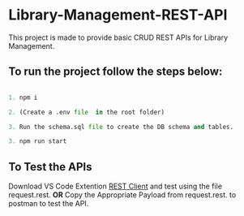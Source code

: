 
# Library-Management-REST-API

This project is made to provide basic CRUD REST APIs for Library Management.
  

## To run the project follow the steps below:

```python

1. npm i

2. (Create a .env file  in the root folder)

3. Run the schema.sql file to create the DB schema and tables.

3. npm run start

``` 

## To Test the APIs  
Download VS Code Extention [REST Client](https://marketplace.visualstudio.com/items?itemName=humao.rest-client) and test using the file request.rest. 
**OR**
Copy the Appropriate Payload from request.rest. to postman to test the API.
